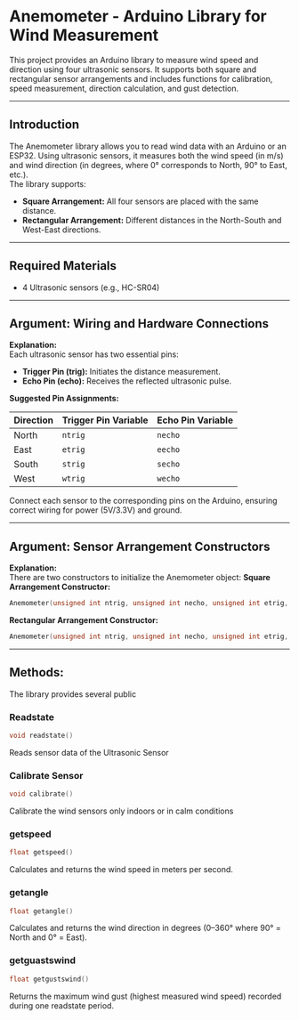 # Anemometer - Arduino Library for Wind Measurement

This project provides an Arduino library to measure wind speed and direction using four ultrasonic sensors. It supports both square and rectangular sensor arrangements and includes functions for calibration, speed measurement, direction calculation, and gust detection.

---

## Introduction

The Anemometer library allows you to read wind data with an Arduino or an ESP32. Using ultrasonic sensors, it measures both the wind speed (in m/s) and wind direction (in degrees, where 0° corresponds to North, 90° to East, etc.).  
The library supports:
- **Square Arrangement:** All four sensors are placed with the same distance.
- **Rectangular Arrangement:** Different distances in the North-South and West-East directions.

---

## Required Materials

- 4 Ultrasonic sensors (e.g., HC-SR04)

---

## Argument: Wiring and Hardware Connections  
**Explanation:**  
Each ultrasonic sensor has two essential pins:
- **Trigger Pin (trig):** Initiates the distance measurement.
- **Echo Pin (echo):** Receives the reflected ultrasonic pulse.
  
**Suggested Pin Assignments:**

| Direction | Trigger Pin Variable | Echo Pin Variable |
|-----------|----------------------|-------------------|
| North     | `ntrig`              | `necho`           |
| East      | `etrig`              | `eecho`           |
| South     | `strig`              | `secho`           |
| West      | `wtrig`              | `wecho`           |

Connect each sensor to the corresponding pins on the Arduino, ensuring correct wiring for power (5V/3.3V) and ground.

---

## Argument: Sensor Arrangement Constructors  
**Explanation:**  
There are two constructors to initialize the Anemometer object:
  **Square Arrangement Constructor:**  
   ```cpp
   Anemometer(unsigned int ntrig, unsigned int necho, unsigned int etrig, unsigned int eecho, unsigned int strig, unsigned int secho, unsigned int wtrig, unsigned int wecho, unsigned int distance);
  ```
  **Rectangular Arrangement Constructor:**
  ```cpp
  Anemometer(unsigned int ntrig, unsigned int necho, unsigned int etrig, unsigned int eecho, unsigned int strig, unsigned int secho, unsigned int wtrig, unsigned int wecho, unsigned int distancenoso, unsigned int distanceweea);
  ```
---
## Methods:
The library provides several public

### Readstate
```cpp
void readstate()
```
Reads sensor data of the Ultrasonic Sensor

### Calibrate Sensor 
```cpp
void calibrate()
```
Calibrate the wind sensors only indoors or in calm conditions
### getspeed
```cpp
float getspeed()
```
Calculates and returns the wind speed in meters per second.
### getangle
```cpp
float getangle()
```
Calculates and returns the wind direction in degrees (0–360° where 90° = North and 0° = East).
### getguastswind
```cpp
float getgustswind()
```
Returns the maximum wind gust (highest measured wind speed) recorded during one readstate period.
